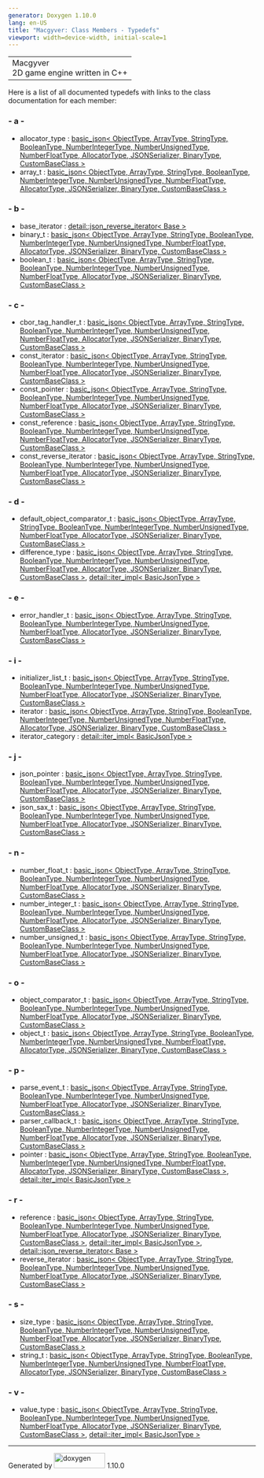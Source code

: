 ```yaml
---
generator: Doxygen 1.10.0
lang: en-US
title: "Macgyver: Class Members - Typedefs"
viewport: width=device-width, initial-scale=1
---
```


<div id="top">

<div id="titlearea">

<table data-cellspacing="0" data-cellpadding="0">
<colgroup>
<col style="width: 100%" />
</colgroup>
<tbody>
<tr id="projectrow" class="odd">
<td id="projectalign"><div id="projectname">
Macgyver
</div>
<div id="projectbrief">
2D game engine written in C++
</div></td>
</tr>
</tbody>
</table>

</div>

<div id="main-nav">

</div>

</div>

<div class="contents">

<div class="textblock">

Here is a list of all documented typedefs with links to the class
documentation for each member:

</div>

### <span id="index_a"></span>- a -

- allocator_type : <a href="classbasic__json.html#a83f845db2d54cedad97279bad70aea52"
  class="el">basic_json&lt; ObjectType, ArrayType, StringType,
  BooleanType, NumberIntegerType, NumberUnsignedType, NumberFloatType,
  AllocatorType, JSONSerializer, BinaryType, CustomBaseClass &gt;</a>
- array_t : <a href="classbasic__json.html#a60644b7dccc409e6b367361d37841333"
  class="el">basic_json&lt; ObjectType, ArrayType, StringType,
  BooleanType, NumberIntegerType, NumberUnsignedType, NumberFloatType,
  AllocatorType, JSONSerializer, BinaryType, CustomBaseClass &gt;</a>

### <span id="index_b"></span>- b -

- base_iterator : <a
  href="classdetail_1_1json__reverse__iterator.html#ab306723c375c396a5ccd90e2d31ad651"
  class="el">detail::json_reverse_iterator&lt; Base &gt;</a>
- binary_t : <a href="classbasic__json.html#a4c1b5ea434b48cf31097617bb1c1ca1e"
  class="el">basic_json&lt; ObjectType, ArrayType, StringType,
  BooleanType, NumberIntegerType, NumberUnsignedType, NumberFloatType,
  AllocatorType, JSONSerializer, BinaryType, CustomBaseClass &gt;</a>
- boolean_t : <a href="classbasic__json.html#a9301890c48e9b957edc07f9eb767bd10"
  class="el">basic_json&lt; ObjectType, ArrayType, StringType,
  BooleanType, NumberIntegerType, NumberUnsignedType, NumberFloatType,
  AllocatorType, JSONSerializer, BinaryType, CustomBaseClass &gt;</a>

### <span id="index_c"></span>- c -

- cbor_tag_handler_t : <a href="classbasic__json.html#a067b4f0e63e55055272fec0a26b5b991"
  class="el">basic_json&lt; ObjectType, ArrayType, StringType,
  BooleanType, NumberIntegerType, NumberUnsignedType, NumberFloatType,
  AllocatorType, JSONSerializer, BinaryType, CustomBaseClass &gt;</a>
- const_iterator : <a href="classbasic__json.html#a1f5af3d9d06d43b91fefe1767794b1e8"
  class="el">basic_json&lt; ObjectType, ArrayType, StringType,
  BooleanType, NumberIntegerType, NumberUnsignedType, NumberFloatType,
  AllocatorType, JSONSerializer, BinaryType, CustomBaseClass &gt;</a>
- const_pointer : <a href="classbasic__json.html#a2862fa42527f5c14d9f737411e0facd4"
  class="el">basic_json&lt; ObjectType, ArrayType, StringType,
  BooleanType, NumberIntegerType, NumberUnsignedType, NumberFloatType,
  AllocatorType, JSONSerializer, BinaryType, CustomBaseClass &gt;</a>
- const_reference : <a href="classbasic__json.html#a31370bb451b78198d42c86dd31955deb"
  class="el">basic_json&lt; ObjectType, ArrayType, StringType,
  BooleanType, NumberIntegerType, NumberUnsignedType, NumberFloatType,
  AllocatorType, JSONSerializer, BinaryType, CustomBaseClass &gt;</a>
- const_reverse_iterator : <a href="classbasic__json.html#a240f61567d8acffe831532f4f9b379cb"
  class="el">basic_json&lt; ObjectType, ArrayType, StringType,
  BooleanType, NumberIntegerType, NumberUnsignedType, NumberFloatType,
  AllocatorType, JSONSerializer, BinaryType, CustomBaseClass &gt;</a>

### <span id="index_d"></span>- d -

- default_object_comparator_t : <a href="classbasic__json.html#a991d005e7f648cbf37bb36daf85183ca"
  class="el">basic_json&lt; ObjectType, ArrayType, StringType,
  BooleanType, NumberIntegerType, NumberUnsignedType, NumberFloatType,
  AllocatorType, JSONSerializer, BinaryType, CustomBaseClass &gt;</a>
- difference_type : <a href="classbasic__json.html#ae45e8f7ce7c3e62035cd097a39910399"
  class="el">basic_json&lt; ObjectType, ArrayType, StringType,
  BooleanType, NumberIntegerType, NumberUnsignedType, NumberFloatType,
  AllocatorType, JSONSerializer, BinaryType, CustomBaseClass &gt;</a>,
  <a
  href="classdetail_1_1iter__impl.html#a6d51e1372282929d1c240223aa973c6e"
  class="el">detail::iter_impl&lt; BasicJsonType &gt;</a>

### <span id="index_e"></span>- e -

- error_handler_t : <a href="classbasic__json.html#a2ebde9badb4f1b4cf6517f6b8e302d0d"
  class="el">basic_json&lt; ObjectType, ArrayType, StringType,
  BooleanType, NumberIntegerType, NumberUnsignedType, NumberFloatType,
  AllocatorType, JSONSerializer, BinaryType, CustomBaseClass &gt;</a>

### <span id="index_i"></span>- i -

- initializer_list_t : <a href="classbasic__json.html#a6dc15c0f6c156e43c956ad6ca0c19de3"
  class="el">basic_json&lt; ObjectType, ArrayType, StringType,
  BooleanType, NumberIntegerType, NumberUnsignedType, NumberFloatType,
  AllocatorType, JSONSerializer, BinaryType, CustomBaseClass &gt;</a>
- iterator : <a href="classbasic__json.html#ae206a491161d043f8efaa1330f1ccf97"
  class="el">basic_json&lt; ObjectType, ArrayType, StringType,
  BooleanType, NumberIntegerType, NumberUnsignedType, NumberFloatType,
  AllocatorType, JSONSerializer, BinaryType, CustomBaseClass &gt;</a>
- iterator_category : <a
  href="classdetail_1_1iter__impl.html#a8fa317aaddc3dc7c58264e52e295c43e"
  class="el">detail::iter_impl&lt; BasicJsonType &gt;</a>

### <span id="index_j"></span>- j -

- json_pointer : <a href="classbasic__json.html#afe66720a34c11920f359394a4430a16e"
  class="el">basic_json&lt; ObjectType, ArrayType, StringType,
  BooleanType, NumberIntegerType, NumberUnsignedType, NumberFloatType,
  AllocatorType, JSONSerializer, BinaryType, CustomBaseClass &gt;</a>
- json_sax_t : <a href="classbasic__json.html#acefb05e1022be791038db86c9963cec7"
  class="el">basic_json&lt; ObjectType, ArrayType, StringType,
  BooleanType, NumberIntegerType, NumberUnsignedType, NumberFloatType,
  AllocatorType, JSONSerializer, BinaryType, CustomBaseClass &gt;</a>

### <span id="index_n"></span>- n -

- number_float_t : <a href="classbasic__json.html#a80a229dbc84c1334171ce9c49c873c56"
  class="el">basic_json&lt; ObjectType, ArrayType, StringType,
  BooleanType, NumberIntegerType, NumberUnsignedType, NumberFloatType,
  AllocatorType, JSONSerializer, BinaryType, CustomBaseClass &gt;</a>
- number_integer_t : <a href="classbasic__json.html#aba48b0bdee31228a4e19b7c040b6d2a5"
  class="el">basic_json&lt; ObjectType, ArrayType, StringType,
  BooleanType, NumberIntegerType, NumberUnsignedType, NumberFloatType,
  AllocatorType, JSONSerializer, BinaryType, CustomBaseClass &gt;</a>
- number_unsigned_t : <a href="classbasic__json.html#ae8505b599e706768a1e0bd6718cc7117"
  class="el">basic_json&lt; ObjectType, ArrayType, StringType,
  BooleanType, NumberIntegerType, NumberUnsignedType, NumberFloatType,
  AllocatorType, JSONSerializer, BinaryType, CustomBaseClass &gt;</a>

### <span id="index_o"></span>- o -

- object_comparator_t : <a href="classbasic__json.html#af12040e0663db54840d73d363979643a"
  class="el">basic_json&lt; ObjectType, ArrayType, StringType,
  BooleanType, NumberIntegerType, NumberUnsignedType, NumberFloatType,
  AllocatorType, JSONSerializer, BinaryType, CustomBaseClass &gt;</a>
- object_t : <a href="classbasic__json.html#a67bb0d6dfaf1709d918b7107f5b94a3d"
  class="el">basic_json&lt; ObjectType, ArrayType, StringType,
  BooleanType, NumberIntegerType, NumberUnsignedType, NumberFloatType,
  AllocatorType, JSONSerializer, BinaryType, CustomBaseClass &gt;</a>

### <span id="index_p"></span>- p -

- parse_event_t : <a href="classbasic__json.html#a53b6bf8ee18c48f4609c8bdd4bb95107"
  class="el">basic_json&lt; ObjectType, ArrayType, StringType,
  BooleanType, NumberIntegerType, NumberUnsignedType, NumberFloatType,
  AllocatorType, JSONSerializer, BinaryType, CustomBaseClass &gt;</a>
- parser_callback_t : <a href="classbasic__json.html#a50644d655c9283aaf0e2a0f3a5428867"
  class="el">basic_json&lt; ObjectType, ArrayType, StringType,
  BooleanType, NumberIntegerType, NumberUnsignedType, NumberFloatType,
  AllocatorType, JSONSerializer, BinaryType, CustomBaseClass &gt;</a>
- pointer : <a href="classbasic__json.html#a84279673ab13fb6360cf17173a29a1f1"
  class="el">basic_json&lt; ObjectType, ArrayType, StringType,
  BooleanType, NumberIntegerType, NumberUnsignedType, NumberFloatType,
  AllocatorType, JSONSerializer, BinaryType, CustomBaseClass &gt;</a>,
  <a
  href="classdetail_1_1iter__impl.html#a5f32f4fdd48a9b92ecb156af6421b1b8"
  class="el">detail::iter_impl&lt; BasicJsonType &gt;</a>

### <span id="index_r"></span>- r -

- reference : <a href="classbasic__json.html#a6ca7bfb35987ce7cb8d27447cda5b80a"
  class="el">basic_json&lt; ObjectType, ArrayType, StringType,
  BooleanType, NumberIntegerType, NumberUnsignedType, NumberFloatType,
  AllocatorType, JSONSerializer, BinaryType, CustomBaseClass &gt;</a>,
  <a
  href="classdetail_1_1iter__impl.html#ac0cfb3a9727e77580cb1beada093ee81"
  class="el">detail::iter_impl&lt; BasicJsonType &gt;</a>, <a
  href="classdetail_1_1json__reverse__iterator.html#a81a4d0a61246d4ece37fd14eacfadda0"
  class="el">detail::json_reverse_iterator&lt; Base &gt;</a>
- reverse_iterator : <a href="classbasic__json.html#aedc059cdae078322bb0d434b2127d1cf"
  class="el">basic_json&lt; ObjectType, ArrayType, StringType,
  BooleanType, NumberIntegerType, NumberUnsignedType, NumberFloatType,
  AllocatorType, JSONSerializer, BinaryType, CustomBaseClass &gt;</a>

### <span id="index_s"></span>- s -

- size_type : <a href="classbasic__json.html#a2c086af43cf06b1b7118f5351cab3ec9"
  class="el">basic_json&lt; ObjectType, ArrayType, StringType,
  BooleanType, NumberIntegerType, NumberUnsignedType, NumberFloatType,
  AllocatorType, JSONSerializer, BinaryType, CustomBaseClass &gt;</a>
- string_t : <a href="classbasic__json.html#ac8c9cde32146e6c343e1960aefc11fba"
  class="el">basic_json&lt; ObjectType, ArrayType, StringType,
  BooleanType, NumberIntegerType, NumberUnsignedType, NumberFloatType,
  AllocatorType, JSONSerializer, BinaryType, CustomBaseClass &gt;</a>

### <span id="index_v"></span>- v -

- value_type : <a href="classbasic__json.html#a0d9e6a7acee2992e310ea21a7b59c67a"
  class="el">basic_json&lt; ObjectType, ArrayType, StringType,
  BooleanType, NumberIntegerType, NumberUnsignedType, NumberFloatType,
  AllocatorType, JSONSerializer, BinaryType, CustomBaseClass &gt;</a>,
  <a
  href="classdetail_1_1iter__impl.html#ab6c453d3fea1df38fa45fd4f97ea42df"
  class="el">detail::iter_impl&lt; BasicJsonType &gt;</a>

</div>

------------------------------------------------------------------------

<span class="small">Generated
by [<img src="doxygen.svg" class="footer" width="104" height="31"
alt="doxygen" />](https://www.doxygen.org/index.html) 1.10.0</span>
